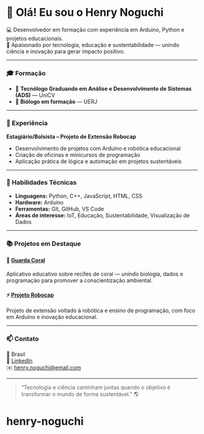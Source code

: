# 👋 Olá! Eu sou o Henry Noguchi  

💻 Desenvolvedor em formação com experiência em Arduino, Python e projetos educacionais.  
🌱 Apaixonado por tecnologia, educação e sustentabilidade — unindo ciência e inovação para gerar impacto positivo.  

---

### 🎓 Formação
- 📘 **Tecnólogo Graduando em Análise e Desenvolvimento de Sistemas (ADS)** — UniCV  
- 🔬 **Biólogo em formação** — UERJ  

---

### 🤖 Experiência
**Estagiário/Bolsista – Projeto de Extensão Robocap**  
- Desenvolvimento de projetos com Arduino e robótica educacional  
- Criação de oficinas e minicursos de programação  
- Aplicação prática de lógica e automação em projetos sustentáveis  

---

### 🧠 Habilidades Técnicas
- **Linguagens:** Python, C++, JavaScript, HTML, CSS  
- **Hardware:** Arduino  
- **Ferramentas:** Git, GitHub, VS Code  
- **Áreas de interesse:** IoT, Educação, Sustentabilidade, Visualização de Dados  

---

### 📚 Projetos em Destaque
#### 🌊 [Guarda Coral](https://github.com/henryynoguchi-wq/Guarda-Coral)
Aplicativo educativo sobre recifes de coral — unindo biologia, dados e programação para promover a conscientização ambiental.  

#### ⚡ [Projeto Robocap](https://github.com/henryynoguchi-wq/Projeto-Robocap)
Projeto de extensão voltado à robótica e ensino de programação, com foco em Arduino e inovação educacional.  

---

### 📫 Contato
📍 Brasil  
🔗 [LinkedIn](https://www.linkedin.com/in/henry-noguchi-340933201)  
✉️ henry.noguchi@email.com  

---

> “Tecnologia e ciência caminham juntas quando o objetivo é transformar o mundo de forma sustentável.” 🌎

# henry-noguchi
